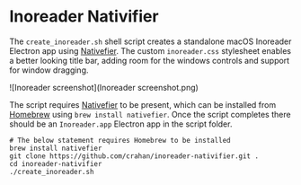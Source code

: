 # Inoreader Nativifier

The `create_inoreader.sh` shell script creates a standalone macOS Inoreader Electron app using [Nativefier](https://github.com/nativefier/nativefier). The custom `inoreader.css` stylesheet enables a better looking title bar, adding room for the windows controls and support for window dragging. 

![Inoreader screenshot](Inoreader screenshot.png)

The script requires [Nativefier](https://github.com/nativefier/nativefier) to be present, which can be installed from [Homebrew](https://brew.sh/) using `brew install nativefier`. Once the script completes there should be an `Inoreader.app` Electron app in the script folder.

```shell
# The below statement requires Homebrew to be installed
brew install nativefier
git clone https://github.com/crahan/inoreader-nativifier.git .
cd inoreader-nativifier
./create_inoreader.sh
```
